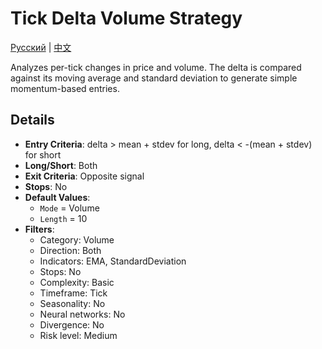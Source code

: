 # Tick Delta Volume Strategy
[Русский](README_ru.md) | [中文](README_cn.md)

Analyzes per-tick changes in price and volume. The delta is compared against its moving average and standard deviation to generate simple momentum-based entries.

## Details

- **Entry Criteria**: delta > mean + stdev for long, delta < -(mean + stdev) for short
- **Long/Short**: Both
- **Exit Criteria**: Opposite signal
- **Stops**: No
- **Default Values**:
  - `Mode` = Volume
  - `Length` = 10
- **Filters**:
  - Category: Volume
  - Direction: Both
  - Indicators: EMA, StandardDeviation
  - Stops: No
  - Complexity: Basic
  - Timeframe: Tick
  - Seasonality: No
  - Neural networks: No
  - Divergence: No
  - Risk level: Medium
